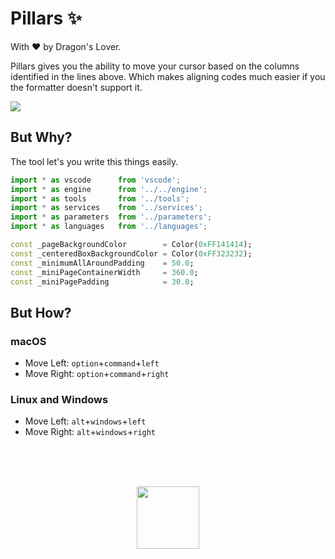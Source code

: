 # Pillars ✨

With ❤️ by Dragon's Lover.

Pillars gives you the ability to move your cursor based on the columns identified in the lines above. Which makes aligning codes much easier if you the formatter doesn't support it.

![](https://user-images.githubusercontent.com/2157285/197598810-1ef1bef4-dc76-4cab-a9fb-6c45a55cf96c.gif)

## But Why?

The tool let's you write this things easily.

```ts
import * as vscode      from 'vscode';
import * as engine      from '../../engine';
import * as tools       from '../tools';
import * as services    from '../services';
import * as parameters  from '../parameters';
import * as languages   from '../languages';
```

```dart
const _pageBackgroundColor        = Color(0xFF141414);
const _centeredBoxBackgroundColor = Color(0xFF323232);
const _minimumAllAroundPadding    = 50.0;
const _miniPageContainerWidth     = 360.0;
const _miniPagePadding            = 30.0;
```

## But How?

### macOS
- Move Left: `option`+`command`+`left`
- Move Right: `option`+`command`+`right`

### Linux and Windows
- Move Left: `alt`+`windows`+`left`
- Move Right: `alt`+`windows`+`right`

<br><br><br>

<center>
<a href="https://kary.us">
<img width="100" src="https://user-images.githubusercontent.com/2157285/129073689-4d48b4f2-6b04-4665-91bc-896eb1d13340.png">
</a>
</center>